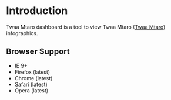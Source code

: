 Introduction
============
Twaa Mtaro dashboard is a tool to view Twaa Mtaro ([Twaa Mtaro](https://github.com/Samweli/twaa-mtaro)) infographics.


Browser Support
---------------
- IE 9+
- Firefox (latest)
- Chrome (latest)
- Safari (latest)
- Opera (latest)





